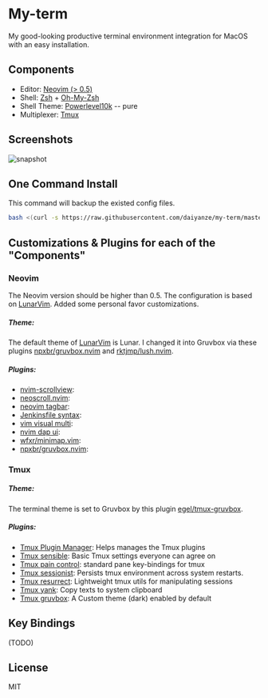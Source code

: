 # My-term
My good-looking productive terminal environment integration for MacOS with an easy installation.

## Components
- Editor: [Neovim (> 0.5)](https://neovim.io)
- Shell: [Zsh](https://www.zsh.org) + [Oh-My-Zsh](https://ohmyz.sh)
- Shell Theme: [Powerlevel10k](https://github.com/romkatv/powerlevel10k) -- pure
- Multiplexer: [Tmux](https://github.com/tmux/tmux)

## Screenshots
![snapshot](./snapshot_1.png)

## One Command Install
This command will backup the existed config files.
```sh
bash <(curl -s https://raw.githubusercontent.com/daiyanze/my-term/master/install.sh)
```

## Customizations & Plugins for each of the "Components"

### Neovim
The Neovim version should be higher than 0.5.
The configuration is based on [LunarVim](https://github.com/ChristianChiarulli/LunarVim). Added some personal favor customizations.

##### Theme:
The default theme of [LunarVim](https://github.com/ChristianChiarulli/LunarVim) is Lunar. I changed it into Gruvbox via these plugins [npxbr/gruvbox.nvim](https://github.com/npxbr/gruvbox.nvim) and [rktjmp/lush.nvim](https://github.com/rktjmp/lush.nvim).

##### Plugins:
- [nvim-scrollview](https://github.com/dstein64/nvim-scrollview):
- [neoscroll.nvim](https://github.com/neoscroll.nvim):
- [neovim tagbar](https://github.com/preservim/tagbar):
- [Jenkinsfile syntax](https://github.com/martinda/Jenkinsfile-vim-syntax):
- [vim visual multi](https://github.com/mg979/vim-visual-multi):
- [nvim dap ui](https://github.com/rcarriga/nvim-dap-ui):
- [wfxr/minimap.vim](https://github.com/wfxr/minimap.vim):
- [npxbr/gruvbox.nvim](https://github.com/npxbr/gruvbox.nvim):

### Tmux
##### Theme:
The terminal theme is set to Gruvbox by this plugin [egel/tmux-gruvbox](https://github.com/egel/tmux-gruvbox).

##### Plugins:
- [Tmux Plugin Manager](https://github.com/tmux-plugins/tpm): Helps manages the Tmux plugins
- [Tmux sensible](https://github.com/tmux-plugins/tmux-sensible): Basic Tmux settings everyone can agree on
- [Tmux pain control](https://github.com/tmux-plugins/tmux-pain-control): standard pane key-bindings for tmux
- [Tmux sessionist](https://github.com/tmux-plugins/tmux-sessionist): Persists tmux environment across system restarts.
- [Tmux resurrect](https://github.com/tmux-plugins/tmux-resurrect): Lightweight tmux utils for manipulating sessions
- [Tmux yank](https://github.com/tmux-plugins/tmux-yank): Copy texts to system clipboard
- [Tmux gruvbox](https://github.com/egel/tmux-gruvbox): A Custom theme (dark) enabled by default

## Key Bindings
(TODO)

## License
MIT
